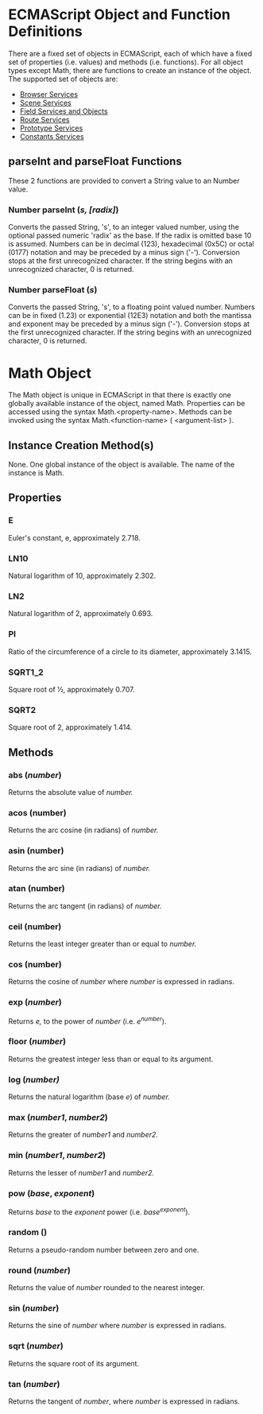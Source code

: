 ECMAScript Object and Function Definitions
==========================================

There are a fixed set of objects in ECMAScript, each of which have a fixed set of properties (i.e. values) and methods (i.e. functions). For all object types except Math, there are functions to create an instance of the object. The supported set of objects are:

* [Browser Services](/x_ite/reference/Browser-Services.html)
* [Scene Services](/x_ite/reference/Scene-Services.html)
* [Field Services and Objects](/x_ite/reference/Field-Services-and-Objects.html)
* [Route Services](/x_ite/reference/Route-Services.html)
* [Prototype Services](/x_ite/reference/Prototype-Services.html)
* [Constants Services](/x_ite/reference/Constants-Services.html)

parseInt and parseFloat Functions
---------------------------------

These 2 functions are provided to convert a String value to an Number value.

### Number **parseInt** (*s, \[radix\]*)

Converts the passed String, 's', to an integer valued number, using the optional passed numeric 'radix' as the base. If the radix is omitted base 10 is assumed. Numbers can be in decimal (123), hexadecimal (0x5C) or octal (0177) notation and may be preceded by a minus sign ('-'). Conversion stops at the first unrecognized character. If the string begins with an unrecognized character, 0 is returned.

### Number **parseFloat** (*s*)

Converts the passed String, 's', to a floating point valued number. Numbers can be in fixed (1.23) or exponential (12E3) notation and both the mantissa and exponent may be preceded by a minus sign ('-'). Conversion stops at the first unrecognized character. If the string begins with an unrecognized character, 0 is returned.

Math Object
===========

The Math object is unique in ECMAScript in that there is exactly one globally available instance of the object, named Math. Properties can be accessed using the syntax Math.&lt;property-name&gt;. Methods can be invoked using the syntax Math.&lt;function-name&gt; ( &lt;argument-list&gt; ).

Instance Creation Method\(s\)
---------------------------

None. One global instance of the object is available. The name of the instance is Math.

Properties
----------

### **E**

Euler's constant, e, approximately 2.718.

### **LN10**

Natural logarithm of 10, approximately 2.302.

### **LN2**

Natural logarithm of 2, approximately 0.693.

### **PI**

Ratio of the circumference of a circle to its diameter, approximately 3.1415.

### **SQRT1\_2**

Square root of ½, approximately 0.707.

### **SQRT2**

Square root of 2, approximately 1.414.

Methods
-------

### **abs** (*number*)

Returns the absolute value of *number.*

### **acos** (number)

Returns the arc cosine (in radians) of *number.*

### **asin** (number)

Returns the arc sine (in radians) of *number.*

### **atan** (number)

Returns the arc tangent (in radians) of *number.*

### **ceil** (number)

Returns the least integer greater than or equal to *number.*

### **cos** (number)

Returns the cosine of *number* where *number* is expressed in radians.

### **exp** (*number*)

Returns *e,* to the power of *number* (i.e. *e*<sup>*number*</sup>).

### **floor** (*number*)

Returns the greatest integer less than or equal to its argument.

### **log** (*number)*

Returns the natural logarithm (base *e*) of *number.*

### **max** (*number1*, *number2*)

Returns the greater of *number1* and *number2.*

### **min** (*number1*, *number2*)

Returns the lesser of *number1* and *number2.*

### **pow** (*base*, *exponent*)

Returns *base* to the *exponent* power (i.e. *base*<sup>*exponent*</sup>).

### **random** ()

Returns a pseudo-random number between zero and one.

### **round** (*number*)

Returns the value of *number* rounded to the nearest integer.

### **sin** (*number*)

Returns the sine of *number* where *number* is expressed in radians.

### **sqrt** (*number*)

Returns the square root of its argument.

### **tan** (*number*)

Returns the tangent of *number*, where *number* is expressed in radians.
